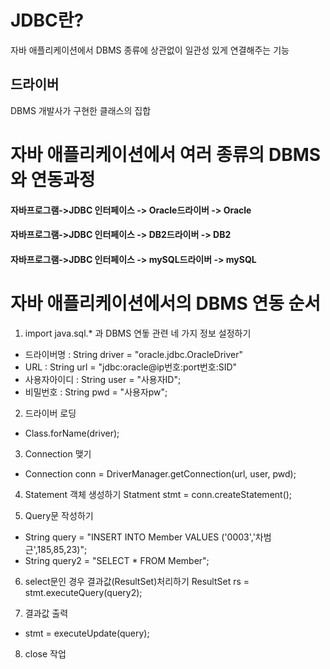 JDBC란?
===============
자바 애플리케이션에서 DBMS 종류에 상관없이 일관성 있게 연결해주는 기능


드라이버
-----------------------------
DBMS 개발사가 구현한 클래스의 집합

자바 애플리케이션에서 여러 종류의 DBMS와 연동과정
========================

#### 자바프로그램->JDBC 인터페이스 -> Oracle드라이버 -> Oracle

#### 자바프로그램->JDBC 인터페이스 -> DB2드라이버    -> DB2
                            
#### 자바프로그램->JDBC 인터페이스 -> mySQL드라이버  -> mySQL


자바 애플리케이션에서의 DBMS 연동 순서
======================================

1. import java.sql.* 과 DBMS 연돟 관련 네 가지 정보 설정하기
  * 드라이버명 : String driver = "oracle.jdbc.OracleDriver"
  *  URL : String url = "jdbc:oracle@ip번호:port번호:SID"
  *  사용자아이디 : String user = "사용자ID";
  *  비밀번호 : String pwd = "사용자pw";
  
2. 드라이버 로딩
  * Class.forName(driver);

3. Connection 맺기
  * Connection conn = DriverManager.getConnection(url, user, pwd);

4. Statement 객체 생성하기
  Statment stmt = conn.createStatement();

5. Query문 작성하기
  * String query = "INSERT INTO Member VALUES ('0003','차범근',185,85,23)";
  * String query2 = "SELECT * FROM Member";

6. select문인 경우 결과값(ResultSet)처리하기
  ResultSet rs = stmt.executeQuery(query2);

7. 결과값 출력
  * stmt = executeUpdate(query);

8. close 작업
